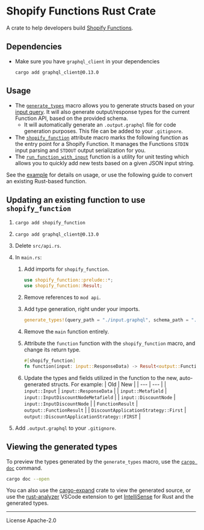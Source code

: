 # Shopify Functions Rust Crate

A crate to help developers build [Shopify Functions].

## Dependencies

* Make sure you have `graphql_client` in your dependencies

    ```
    cargo add graphql_client@0.13.0
    ```

## Usage

* The [`generate_types`] macro allows you to generate structs based on your [input query]. It will also generate output/response types for the current Function API, based on the provided schema.
    * It will automatically generate an `.output.graphql` file for code generation purposes. This file can be added to your `.gitignore`.
* The [`shopify_function`] attribute macro marks the following function as the entry point for a Shopify Function. It manages the Functions `STDIN` input parsing and `STDOUT` output serialization for you.
* The [`run_function_with_input`] function is a utility for unit testing which allows you to quickly add new tests based on a given JSON input string.

See the [example] for details on usage, or use the following guide to convert an existing Rust-based function.

## Updating an existing function to use `shopify_function`

1. `cargo add shopify_function`
1. `cargo add graphql_client@0.13.0`
1. Delete `src/api.rs`.
1. In `main.rs`:
    1. Add imports for `shopify_function`.

        ```rust
        use shopify_function::prelude::*;
        use shopify_function::Result;
        ```

    1. Remove references to `mod api`.
    1. Add type generation, right under your imports.

        ```rust
        generate_types!(query_path = "./input.graphql", schema_path = "./schema.graphql");
        ```

    1. Remove the `main` function entirely.
    1. Attribute the `function` function with the `shopify_function` macro, and change its return type.

        ```rust
        #[shopify_function]
        fn function(input: input::ResponseData) -> Result<output::FunctionResult> {
        ```

    1. Update the types and fields utilized in the function to the new, auto-generated structs. For example:
        | Old | New |
        | --- | --- |
        | `input::Input` | `input::ResponseData` |
        | `input::Metafield` | `input::InputDiscountNodeMetafield` |
        | `input::DiscountNode` | `input::InputDiscountNode` |
        | `FunctionResult` | `output::FunctionResult` |
        | `DiscountApplicationStrategy::First` | `output::DiscountApplicationStrategy::FIRST` |

1. Add `.output.graphql` to your `.gitignore`.

## Viewing the generated types

To preview the types generated by the `generate_types` macro, use the [`cargo doc`](https://doc.rust-lang.org/cargo/commands/cargo-doc.html) command.

```bash
cargo doc --open
```

You can also use the [cargo-expand](https://github.com/dtolnay/cargo-expand) crate to view the generated source, or use the [rust-analyzer](https://marketplace.visualstudio.com/items?itemName=rust-lang.rust-analyzer) VSCode extension to get [IntelliSense](https://code.visualstudio.com/docs/editor/intellisense) for Rust and the generated types.

---
License Apache-2.0

[Shopify Functions]: https://shopify.dev/api/functions
[`generate_types`]: https://docs.rs/shopify_function/latest/shopify_function/macro.generate_types.html
[input query]: https://shopify.dev/api/functions/input-output#input
[`shopify_function`]: https://docs.rs/shopify_function/latest/shopify_function/attr.shopify_function.html
[`run_function_with_input`]: https://docs.rs/shopify_function/latest/shopify_function/fn.run_function_with_input.html
[example]: https://github.com/Shopify/shopify-function-rust/tree/main/example

